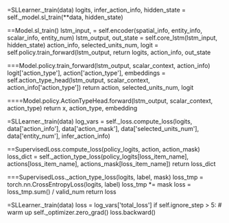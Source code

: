 =SLLearner._train(data)
logits, infer_action_info, hidden_state =  self._model.sl_train(**data, hidden_state)

==Model.sl_train()
lstm_input, = self.encoder(spatial_info, entity_info, scalar_info, entity_num)
lstm_output, out_state = self.core_lstm(lstm_input, hidden_state)
action_info, selected_units_num, logit = self.policy.train_forward(lstm_output,
return logits, action_info, out_state

===Model.policy.train_forward(lstm_output, scalar_context, action_info)
logit['action_type'], action['action_type'], embeddings = self.action_type_head(lstm_output, scalar_context, action_info['action_type'])
return action, selected_units_num, logit

====Model.policy.ActionTypeHead.forward(lstm_output, scalar_context, action_type)
return x, action_type, embedding

=SLLearner._train(data)
log_vars = self._loss.compute_loss(logits, data['action_info'], data['action_mask'],
                                               data['selected_units_num'], data['entity_num'], infer_action_info)

==SupervisedLoss.compute_loss(policy_logits, action, action_mask)
loss_dict = self._action_type_loss(policy_logits[loss_item_name], actions[loss_item_name], actions_mask[loss_item_name])
return loss_dict

===SupervisedLoss._action_type_loss(logits, label, mask)
loss_tmp = torch.nn.CrossEntropyLoss(logits, label)
loss_tmp *= mask
loss = loss_tmp.sum() / valid_num
return loss

=SLLearner._train(data)
loss = log_vars['total_loss']
if self.ignore_step > 5: # warm up
	self._optimizer.zero_grad()
	loss.backward()